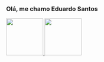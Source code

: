 ### Olá, me chamo Eduardo Santos

<div>
  <a href="https://github.com/edus3k">
  <img height="100em" src="https://github-readme-stats.vercel.app/api?username=edus3k&count_private=true&show_icons=true&theme=dracula"/>
  <img height="100em" src="https://github-readme-stats.vercel.app/api/top-langs/?username=edus3k&layout=compact&theme=dracula"\>
</div>
